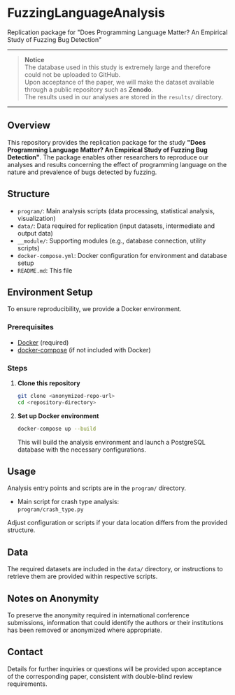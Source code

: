 # FuzzingLanguageAnalysis
Replication package for "Does Programming Language Matter? An Empirical Study of Fuzzing Bug Detection"

---

> **Notice**  
> The database used in this study is extremely large and therefore could not be uploaded to GitHub.  
> Upon acceptance of the paper, we will make the dataset available through a public repository such as **Zenodo**.  
> The results used in our analyses are stored in the `results/` directory.

---


## Overview

This repository provides the replication package for the study **"Does Programming Language Matter? An Empirical Study of Fuzzing Bug Detection"**. The package enables other researchers to reproduce our analyses and results concerning the effect of programming language on the nature and prevalence of bugs detected by fuzzing.

## Structure

- `program/`: Main analysis scripts (data processing, statistical analysis, visualization)
- `data/`: Data required for replication (input datasets, intermediate and output data)
- `__module/`: Supporting modules (e.g., database connection, utility scripts)
- `docker-compose.yml`: Docker configuration for environment and database setup
- `README.md`: This file

## Environment Setup

To ensure reproducibility, we provide a Docker environment.

### Prerequisites

- [Docker](https://www.docker.com/get-started/) (required)
- [docker-compose](https://docs.docker.com/compose/install/) (if not included with Docker)

### Steps

1. **Clone this repository**
    ```bash
    git clone <anonymized-repo-url>
    cd <repository-directory>
    ```
2. **Set up Docker environment**
    ```bash
    docker-compose up --build
    ```
   This will build the analysis environment and launch a PostgreSQL database with the necessary configurations.

## Usage

Analysis entry points and scripts are in the `program/` directory.

- Main script for crash type analysis:  
  `program/crash_type.py`

Adjust configuration or scripts if your data location differs from the provided structure.

## Data

The required datasets are included in the `data/` directory, or instructions to retrieve them are provided within respective scripts.

## Notes on Anonymity

To preserve the anonymity required in international conference submissions, information that could identify the authors or their institutions has been removed or anonymized where appropriate.

## Contact

Details for further inquiries or questions will be provided upon acceptance of the corresponding paper, consistent with double-blind review requirements.

